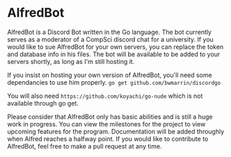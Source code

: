 # AlfredBot

AlfredBot is a Discord Bot written in the Go language. The bot currently serves as a moderator of a CompSci discord chat for a university. If you would like to sue AlfredBot for your own servers, you can replace the token and database info in his files. The bot will be available to be added to your servers shortly, as long as I'm still hosting it.

If you insist on hosting your own version of AlfredBot, you'll need some dependancies to use him properly.
`go get github.com/bwmarrin/discordgo`

You will also need 
`https://github.com/koyachi/go-nude`
which is not available through go get.


Please consider that AlfredBot only has basic abilities and is still a huge work in progress. You can view the milestones for the project to view upcoming features for the program. Documentation will be added throughly when Alfred reaches a halfway point. If you would like to contribute to AlfredBot, feel free to make a pull request at any time.
